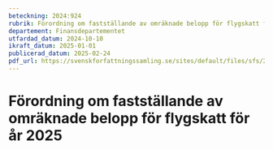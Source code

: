 ```yaml
---
beteckning: 2024:924
rubrik: Förordning om fastställande av omräknade belopp för flygskatt för år 2025
departement: Finansdepartementet
utfardad_datum: 2024-10-10
ikraft_datum: 2025-01-01
publicerad_datum: 2025-02-24
pdf_url: https://svenskforfattningssamling.se/sites/default/files/sfs/2024-10/SFS2024-924.pdf
---
```


# Förordning om fastställande av omräknade belopp för flygskatt för år 2025